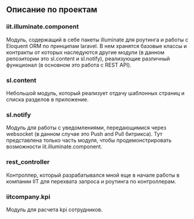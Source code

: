 ## Описание по проектам

### iit.illuminate.component
Модуль, содержащий в себе пакеты illuminate для роутинга и работы с Eloquent ORM по принципам laravel.
В нем хранятся базовые классы и контракты от которых наследуются другие модули (в данном репозитории это sl.content и sl.notify), реализующие различный функционал (в основном это работа с REST API).

### sl.content
Небольшой модуль, который реализует отдачу шаблонных страниц и списка разделов в приложение.

### sl.notify
Модуль для работы с уведомлениями, передающимися через websocket (в данном случае это Push and Pull битрикса).
Тут представлена только часть модуля, чтобы продемонстрировать возможности iit.illuminate.component.

### rest_controller
Контроллер, который разрабатывался мной еще в начале работы в компании IIT для перехвата запроса и роутинга по контроллерам.

### iitcompany.kpi
Модуль для расчета kpi сотрудников.